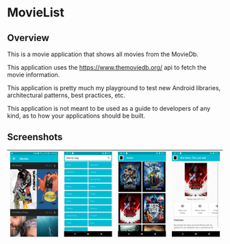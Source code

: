 # MovieList

## Overview

This is a movie application that shows all movies from the MovieDb.

This application uses the https://www.themoviedb.org/ api to fetch the
movie information.

This application is pretty much my playground to test new Android
libraries, architectural patterns, best practices, etc.

This application is not meant to be used as a guide to developers of
any kind, as to how your applications should be built.

## Screenshots
| ![](screenshots/home_screen.png) | ![](screenshots/genre_screen.png) | ![](screenshots/action_genre.png) | ![](screenshots/movie_sample.png)
|:---|:---|:---|:---|